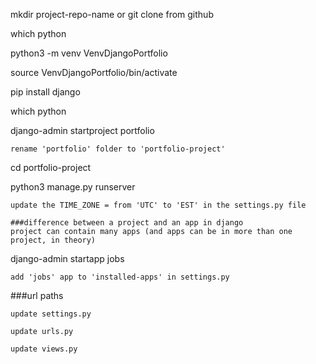 mkdir project-repo-name or git clone from github

which python

python3 -m venv VenvDjangoPortfolio

source VenvDjangoPortfolio/bin/activate

pip install django

which python

django-admin startproject portfolio

    rename 'portfolio' folder to 'portfolio-project'

cd portfolio-project

python3 manage.py runserver

    update the TIME_ZONE = from 'UTC' to 'EST' in the settings.py file

    ###difference between a project and an app in django
    project can contain many apps (and apps can be in more than one project, in theory)

django-admin startapp jobs

    add 'jobs' app to 'installed-apps' in settings.py

###url paths

    update settings.py

    update urls.py

    update views.py
